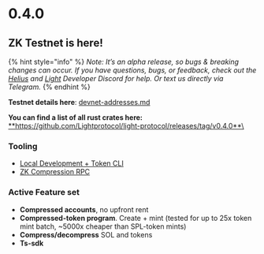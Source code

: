 # 0.4.0

## ZK Testnet is here!

{% hint style="info" %}
_Note: It’s an alpha release, so bugs & breaking changes can occur. If you have questions, bugs, or feedback, check out the_ [_Helius_](https://discord.gg/Uzzf6a7zKr) _and_ [_Light_](https://discord.gg/CYvjBgzRFP) _Developer Discord for help. Or text us directly via Telegram._
{% endhint %}



**Testnet details here**: [devnet-addresses.md](../developers/devnet-addresses.md "mention")

**You can find a list of all rust crates here:** [ **https://github.com/Lightprotocol/light-protocol/releases/tag/v0.4.0**\
](https://github.com/Lightprotocol/light-protocol/releases/tag/v0.4.0)

### Tooling <a href="#tooling" id="tooling"></a>

* [Local Development + Token CLI](https://github.com/Lightprotocol/light-protocol/tree/main/cli)
* [ZK Compression RPC](https://github.com/helius-labs/photon)

### Active Feature set <a href="#active-feature-set" id="active-feature-set"></a>

* **Compressed accounts**, no upfront rent
* **Compressed-token program**. Create + mint (tested for up to 25x token mint batch, \~5000x cheaper than SPL-token mints)
* **Compress/decompress** SOL and tokens
* **Ts-sdk**[\
  ](https://www.zkcompression.com/introduction/intro-to-development)

